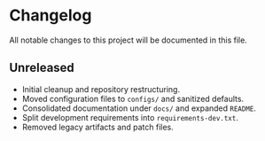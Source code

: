 # Changelog

All notable changes to this project will be documented in this file.

## Unreleased
- Initial cleanup and repository restructuring.
- Moved configuration files to `configs/` and sanitized defaults.
- Consolidated documentation under `docs/` and expanded `README`.
- Split development requirements into `requirements-dev.txt`.
- Removed legacy artifacts and patch files.
